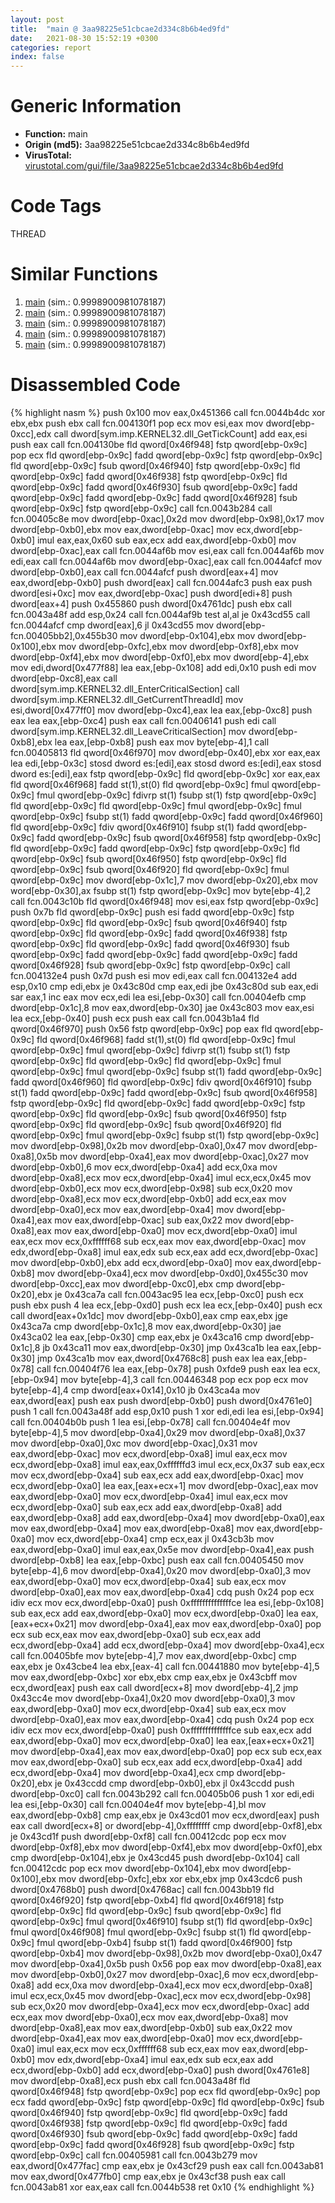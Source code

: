 ```yaml
---
layout: post
title:  "main @ 3aa98225e51cbcae2d334c8b6b4ed9fd"
date:   2021-08-30 15:52:19 +0300
categories: report
index: false
---
```


# Generic Information
- **Function:** main
- **Origin (md5):** 3aa98225e51cbcae2d334c8b6b4ed9fd
- **VirusTotal:** [virustotal.com/gui/file/3aa98225e51cbcae2d334c8b6b4ed9fd][virustotal_ref]

# Code Tags
<span class="tag" id="THREAD">THREAD</span>


# Similar Functions

1. [main][similar_1_ref] (sim.: 0.9998900981078187)
2. [main][similar_2_ref] (sim.: 0.9998900981078187)
3. [main][similar_3_ref] (sim.: 0.9998900981078187)
4. [main][similar_4_ref] (sim.: 0.9998900981078187)
5. [main][similar_5_ref] (sim.: 0.9998900981078187)


# Disassembled Code

{% highlight nasm %}
push 0x100
mov eax,0x451366
call fcn.0044b4dc
xor ebx,ebx
push ebx
call fcn.004130f1
pop ecx
mov esi,eax
mov dword[ebp-0xcc],edx
call dword[sym.imp.KERNEL32.dll_GetTickCount]
add eax,esi
push eax
call fcn.004130be
fld qword[0x46f948]
fstp qword[ebp-0x9c]
pop ecx
fld qword[ebp-0x9c]
fadd qword[ebp-0x9c]
fstp qword[ebp-0x9c]
fld qword[ebp-0x9c]
fsub qword[0x46f940]
fstp qword[ebp-0x9c]
fld qword[ebp-0x9c]
fadd qword[0x46f938]
fstp qword[ebp-0x9c]
fld qword[ebp-0x9c]
fadd qword[0x46f930]
fsub qword[ebp-0x9c]
fadd qword[ebp-0x9c]
fadd qword[ebp-0x9c]
fadd qword[0x46f928]
fsub qword[ebp-0x9c]
fstp qword[ebp-0x9c]
call fcn.0043b284
call fcn.00405c8e
mov dword[ebp-0xac],0x2d
mov dword[ebp-0x98],0x17
mov dword[ebp-0xb0],ebx
mov eax,dword[ebp-0xac]
mov ecx,dword[ebp-0xb0]
imul eax,eax,0x60
sub eax,ecx
add eax,dword[ebp-0xb0]
mov dword[ebp-0xac],eax
call fcn.0044af6b
mov esi,eax
call fcn.0044af6b
mov edi,eax
call fcn.0044af6b
mov dword[ebp-0xac],eax
call fcn.0044afcf
mov dword[ebp-0xb0],eax
call fcn.0044afcf
push dword[eax+4]
mov eax,dword[ebp-0xb0]
push dword[eax]
call fcn.0044afc3
push eax
push dword[esi+0xc]
mov eax,dword[ebp-0xac]
push dword[edi+8]
push dword[eax+4]
push 0x455860
push dword[0x4761dc]
push ebx
call fcn.0043a48f
add esp,0x24
call fcn.0044af9b
test al,al
je 0x43cd55
call fcn.0044afcf
cmp dword[eax],6
jl 0x43cd55
mov dword[ebp-fcn.00405bb2],0x455b30
mov dword[ebp-0x104],ebx
mov dword[ebp-0x100],ebx
mov dword[ebp-0xfc],ebx
mov dword[ebp-0xf8],ebx
mov dword[ebp-0xf4],ebx
mov dword[ebp-0xf0],ebx
mov dword[ebp-4],ebx
mov edi,dword[0x477f88]
lea eax,[ebp-0x108]
add edi,0x10
push edi
mov dword[ebp-0xc8],eax
call dword[sym.imp.KERNEL32.dll_EnterCriticalSection]
call dword[sym.imp.KERNEL32.dll_GetCurrentThreadId]
mov esi,dword[0x477ff0]
mov dword[ebp-0xc4],eax
lea eax,[ebp-0xc8]
push eax
lea eax,[ebp-0xc4]
push eax
call fcn.00406141
push edi
call dword[sym.imp.KERNEL32.dll_LeaveCriticalSection]
mov dword[ebp-0xb8],ebx
lea eax,[ebp-0xb8]
push eax
mov byte[ebp-4],1
call fcn.00405813
fld qword[0x46f970]
mov dword[ebp-0x40],ebx
xor eax,eax
lea edi,[ebp-0x3c]
stosd dword es:[edi],eax
stosd dword es:[edi],eax
stosd dword es:[edi],eax
fstp qword[ebp-0x9c]
fld qword[ebp-0x9c]
xor eax,eax
fld qword[0x46f968]
fadd st(1),st(0)
fld qword[ebp-0x9c]
fmul qword[ebp-0x9c]
fmul qword[ebp-0x9c]
fdivrp st(1)
fsubp st(1)
fstp qword[ebp-0x9c]
fld qword[ebp-0x9c]
fld qword[ebp-0x9c]
fmul qword[ebp-0x9c]
fmul qword[ebp-0x9c]
fsubp st(1)
fadd qword[ebp-0x9c]
fadd qword[0x46f960]
fld qword[ebp-0x9c]
fdiv qword[0x46f910]
fsubp st(1)
fadd qword[ebp-0x9c]
fadd qword[ebp-0x9c]
fsub qword[0x46f958]
fstp qword[ebp-0x9c]
fld qword[ebp-0x9c]
fadd qword[ebp-0x9c]
fstp qword[ebp-0x9c]
fld qword[ebp-0x9c]
fsub qword[0x46f950]
fstp qword[ebp-0x9c]
fld qword[ebp-0x9c]
fsub qword[0x46f920]
fld qword[ebp-0x9c]
fmul qword[ebp-0x9c]
mov dword[ebp-0x1c],7
mov dword[ebp-0x20],ebx
mov word[ebp-0x30],ax
fsubp st(1)
fstp qword[ebp-0x9c]
mov byte[ebp-4],2
call fcn.0043c10b
fld qword[0x46f948]
mov esi,eax
fstp qword[ebp-0x9c]
push 0x7b
fld qword[ebp-0x9c]
push esi
fadd qword[ebp-0x9c]
fstp qword[ebp-0x9c]
fld qword[ebp-0x9c]
fsub qword[0x46f940]
fstp qword[ebp-0x9c]
fld qword[ebp-0x9c]
fadd qword[0x46f938]
fstp qword[ebp-0x9c]
fld qword[ebp-0x9c]
fadd qword[0x46f930]
fsub qword[ebp-0x9c]
fadd qword[ebp-0x9c]
fadd qword[ebp-0x9c]
fadd qword[0x46f928]
fsub qword[ebp-0x9c]
fstp qword[ebp-0x9c]
call fcn.004132e4
push 0x7d
push esi
mov edi,eax
call fcn.004132e4
add esp,0x10
cmp edi,ebx
je 0x43c80d
cmp eax,edi
jbe 0x43c80d
sub eax,edi
sar eax,1
inc eax
mov ecx,edi
lea esi,[ebp-0x30]
call fcn.00404efb
cmp dword[ebp-0x1c],8
mov eax,dword[ebp-0x30]
jae 0x43c803
mov eax,esi
lea ecx,[ebp-0x40]
push ecx
push eax
call fcn.0043b1a4
fld qword[0x46f970]
push 0x56
fstp qword[ebp-0x9c]
pop eax
fld qword[ebp-0x9c]
fld qword[0x46f968]
fadd st(1),st(0)
fld qword[ebp-0x9c]
fmul qword[ebp-0x9c]
fmul qword[ebp-0x9c]
fdivrp st(1)
fsubp st(1)
fstp qword[ebp-0x9c]
fld qword[ebp-0x9c]
fld qword[ebp-0x9c]
fmul qword[ebp-0x9c]
fmul qword[ebp-0x9c]
fsubp st(1)
fadd qword[ebp-0x9c]
fadd qword[0x46f960]
fld qword[ebp-0x9c]
fdiv qword[0x46f910]
fsubp st(1)
fadd qword[ebp-0x9c]
fadd qword[ebp-0x9c]
fsub qword[0x46f958]
fstp qword[ebp-0x9c]
fld qword[ebp-0x9c]
fadd qword[ebp-0x9c]
fstp qword[ebp-0x9c]
fld qword[ebp-0x9c]
fsub qword[0x46f950]
fstp qword[ebp-0x9c]
fld qword[ebp-0x9c]
fsub qword[0x46f920]
fld qword[ebp-0x9c]
fmul qword[ebp-0x9c]
fsubp st(1)
fstp qword[ebp-0x9c]
mov dword[ebp-0x98],0x2b
mov dword[ebp-0xa0],0x47
mov dword[ebp-0xa8],0x5b
mov dword[ebp-0xa4],eax
mov dword[ebp-0xac],0x27
mov dword[ebp-0xb0],6
mov ecx,dword[ebp-0xa4]
add ecx,0xa
mov dword[ebp-0xa8],ecx
mov ecx,dword[ebp-0xa4]
imul ecx,ecx,0x45
mov dword[ebp-0xb0],ecx
mov ecx,dword[ebp-0x98]
sub ecx,0x20
mov dword[ebp-0xa8],ecx
mov ecx,dword[ebp-0xb0]
add ecx,eax
mov dword[ebp-0xa0],ecx
mov eax,dword[ebp-0xa4]
mov dword[ebp-0xa4],eax
mov eax,dword[ebp-0xac]
sub eax,0x22
mov dword[ebp-0xa8],eax
mov eax,dword[ebp-0xa0]
mov ecx,dword[ebp-0xa0]
imul eax,ecx
mov ecx,0xffffff68
sub ecx,eax
mov eax,dword[ebp-0xac]
mov edx,dword[ebp-0xa8]
imul eax,edx
sub ecx,eax
add ecx,dword[ebp-0xac]
mov dword[ebp-0xb0],ebx
add ecx,dword[ebp-0xa0]
mov eax,dword[ebp-0xb8]
mov dword[ebp-0xa4],ecx
mov dword[ebp-0xd0],0x455c30
mov dword[ebp-0xcc],eax
mov dword[ebp-0xc0],ebx
cmp dword[ebp-0x20],ebx
je 0x43ca7a
call fcn.0043ac95
lea ecx,[ebp-0xc0]
push ecx
push ebx
push 4
lea ecx,[ebp-0xd0]
push ecx
lea ecx,[ebp-0x40]
push ecx
call dword[eax+0x1dc]
mov dword[ebp-0xb0],eax
cmp eax,ebx
jge 0x43ca7a
cmp dword[ebp-0x1c],8
mov eax,dword[ebp-0x30]
jae 0x43ca02
lea eax,[ebp-0x30]
cmp eax,ebx
je 0x43ca16
cmp dword[ebp-0x1c],8
jb 0x43ca11
mov eax,dword[ebp-0x30]
jmp 0x43ca1b
lea eax,[ebp-0x30]
jmp 0x43ca1b
mov eax,dword[0x4768c8]
push eax
lea eax,[ebp-0x78]
call fcn.00404f76
lea eax,[ebp-0x78]
push 0xfde9
push eax
lea ecx,[ebp-0x94]
mov byte[ebp-4],3
call fcn.00446348
pop ecx
pop ecx
mov byte[ebp-4],4
cmp dword[eax+0x14],0x10
jb 0x43ca4a
mov eax,dword[eax]
push eax
push dword[ebp-0xb0]
push dword[0x4761e0]
push 1
call fcn.0043a48f
add esp,0x10
push 1
xor edi,edi
lea esi,[ebp-0x94]
call fcn.00404b0b
push 1
lea esi,[ebp-0x78]
call fcn.00404e4f
mov byte[ebp-4],5
mov dword[ebp-0xa4],0x29
mov dword[ebp-0xa8],0x37
mov dword[ebp-0xa0],0xc
mov dword[ebp-0xac],0x31
mov eax,dword[ebp-0xac]
mov ecx,dword[ebp-0xa8]
imul eax,ecx
mov ecx,dword[ebp-0xa8]
imul eax,eax,0xffffffd3
imul ecx,ecx,0x37
sub eax,ecx
mov ecx,dword[ebp-0xa4]
sub eax,ecx
add eax,dword[ebp-0xac]
mov ecx,dword[ebp-0xa0]
lea eax,[eax+ecx+1]
mov dword[ebp-0xac],eax
mov eax,dword[ebp-0xa0]
mov ecx,dword[ebp-0xa4]
imul eax,ecx
mov ecx,dword[ebp-0xa0]
sub eax,ecx
add eax,dword[ebp-0xa8]
add eax,dword[ebp-0xa8]
add eax,dword[ebp-0xa4]
mov dword[ebp-0xa0],eax
mov eax,dword[ebp-0xa4]
mov eax,dword[ebp-0xa8]
mov eax,dword[ebp-0xa0]
mov ecx,dword[ebp-0xa4]
cmp ecx,eax
jl 0x43cb3b
mov eax,dword[ebp-0xa0]
imul eax,eax,0x5e
mov dword[ebp-0xa4],eax
push dword[ebp-0xb8]
lea eax,[ebp-0xbc]
push eax
call fcn.00405450
mov byte[ebp-4],6
mov dword[ebp-0xa4],0x20
mov dword[ebp-0xa0],3
mov eax,dword[ebp-0xa0]
mov ecx,dword[ebp-0xa4]
sub eax,ecx
mov dword[ebp-0xa0],eax
mov eax,dword[ebp-0xa4]
cdq
push 0x24
pop ecx
idiv ecx
mov ecx,dword[ebp-0xa0]
push 0xffffffffffffffce
lea esi,[ebp-0x108]
sub eax,ecx
add eax,dword[ebp-0xa0]
mov ecx,dword[ebp-0xa0]
lea eax,[eax+ecx+0x21]
mov dword[ebp-0xa4],eax
mov eax,dword[ebp-0xa0]
pop ecx
sub ecx,eax
mov eax,dword[ebp-0xa0]
sub ecx,eax
add ecx,dword[ebp-0xa4]
add ecx,dword[ebp-0xa4]
mov dword[ebp-0xa4],ecx
call fcn.00405bfe
mov byte[ebp-4],7
mov eax,dword[ebp-0xbc]
cmp eax,ebx
je 0x43cbe4
lea ebx,[eax-4]
call fcn.00441880
mov byte[ebp-4],5
mov eax,dword[ebp-0xbc]
xor ebx,ebx
cmp eax,ebx
je 0x43cbff
mov ecx,dword[eax]
push eax
call dword[ecx+8]
mov dword[ebp-4],2
jmp 0x43cc4e
mov dword[ebp-0xa4],0x20
mov dword[ebp-0xa0],3
mov eax,dword[ebp-0xa0]
mov ecx,dword[ebp-0xa4]
sub eax,ecx
mov dword[ebp-0xa0],eax
mov eax,dword[ebp-0xa4]
cdq
push 0x24
pop ecx
idiv ecx
mov ecx,dword[ebp-0xa0]
push 0xffffffffffffffce
sub eax,ecx
add eax,dword[ebp-0xa0]
mov ecx,dword[ebp-0xa0]
lea eax,[eax+ecx+0x21]
mov dword[ebp-0xa4],eax
mov eax,dword[ebp-0xa0]
pop ecx
sub ecx,eax
mov eax,dword[ebp-0xa0]
sub ecx,eax
add ecx,dword[ebp-0xa4]
add ecx,dword[ebp-0xa4]
mov dword[ebp-0xa4],ecx
cmp dword[ebp-0x20],ebx
je 0x43ccdd
cmp dword[ebp-0xb0],ebx
jl 0x43ccdd
push dword[ebp-0xc0]
call fcn.0043b292
call fcn.00405b06
push 1
xor edi,edi
lea esi,[ebp-0x30]
call fcn.00404e4f
mov byte[ebp-4],bl
mov eax,dword[ebp-0xb8]
cmp eax,ebx
je 0x43cd01
mov ecx,dword[eax]
push eax
call dword[ecx+8]
or dword[ebp-4],0xffffffff
cmp dword[ebp-0xf8],ebx
je 0x43cd1f
push dword[ebp-0xf8]
call fcn.00412cdc
pop ecx
mov dword[ebp-0xf8],ebx
mov dword[ebp-0xf4],ebx
mov dword[ebp-0xf0],ebx
cmp dword[ebp-0x104],ebx
je 0x43cd45
push dword[ebp-0x104]
call fcn.00412cdc
pop ecx
mov dword[ebp-0x104],ebx
mov dword[ebp-0x100],ebx
mov dword[ebp-0xfc],ebx
xor ebx,ebx
jmp 0x43cdc6
push dword[0x4768b0]
push dword[0x4768ac]
call fcn.0043bb19
fld qword[0x46f920]
fstp qword[ebp-0xb4]
fld qword[0x46f918]
fstp qword[ebp-0x9c]
fld qword[ebp-0x9c]
fsub qword[ebp-0x9c]
fld qword[ebp-0x9c]
fmul qword[0x46f910]
fsubp st(1)
fld qword[ebp-0x9c]
fmul qword[0x46f908]
fmul qword[ebp-0x9c]
fsubp st(1)
fld qword[ebp-0x9c]
fmul qword[ebp-0xb4]
fsubp st(1)
fadd qword[0x46f900]
fstp qword[ebp-0xb4]
mov dword[ebp-0x98],0x2b
mov dword[ebp-0xa0],0x47
mov dword[ebp-0xa4],0x5b
push 0x56
pop eax
mov dword[ebp-0xa8],eax
mov dword[ebp-0xb0],0x27
mov dword[ebp-0xac],6
mov ecx,dword[ebp-0xa8]
add ecx,0xa
mov dword[ebp-0xa4],ecx
mov ecx,dword[ebp-0xa8]
imul ecx,ecx,0x45
mov dword[ebp-0xac],ecx
mov ecx,dword[ebp-0x98]
sub ecx,0x20
mov dword[ebp-0xa4],ecx
mov ecx,dword[ebp-0xac]
add ecx,eax
mov dword[ebp-0xa0],ecx
mov eax,dword[ebp-0xa8]
mov dword[ebp-0xa8],eax
mov eax,dword[ebp-0xb0]
sub eax,0x22
mov dword[ebp-0xa4],eax
mov eax,dword[ebp-0xa0]
mov ecx,dword[ebp-0xa0]
imul eax,ecx
mov ecx,0xffffff68
sub ecx,eax
mov eax,dword[ebp-0xb0]
mov edx,dword[ebp-0xa4]
imul eax,edx
sub ecx,eax
add ecx,dword[ebp-0xb0]
add ecx,dword[ebp-0xa0]
push dword[0x4761e8]
mov dword[ebp-0xa8],ecx
push ebx
call fcn.0043a48f
fld qword[0x46f948]
fstp qword[ebp-0x9c]
pop ecx
fld qword[ebp-0x9c]
pop ecx
fadd qword[ebp-0x9c]
fstp qword[ebp-0x9c]
fld qword[ebp-0x9c]
fsub qword[0x46f940]
fstp qword[ebp-0x9c]
fld qword[ebp-0x9c]
fadd qword[0x46f938]
fstp qword[ebp-0x9c]
fld qword[ebp-0x9c]
fadd qword[0x46f930]
fsub qword[ebp-0x9c]
fadd qword[ebp-0x9c]
fadd qword[ebp-0x9c]
fadd qword[0x46f928]
fsub qword[ebp-0x9c]
fstp qword[ebp-0x9c]
call fcn.00405981
call fcn.0043b279
mov eax,dword[0x477fac]
cmp eax,ebx
je 0x43cf29
push eax
call fcn.0043ab81
mov eax,dword[0x477fb0]
cmp eax,ebx
je 0x43cf38
push eax
call fcn.0043ab81
xor eax,eax
call fcn.0044b538
ret 0x10
{% endhighlight %}


[similar_1_ref]: /report/main@7307643b343733b7fbd7b4b4fb482515
[similar_2_ref]: /report/main@44a756939733df3681808b122b91651f
[similar_3_ref]: /report/main@a314f14b11fc4f772a3e30c11b5cb1d4
[similar_4_ref]: /report/main@13ef005ca8ff2306b83fd3ae03f29104
[similar_5_ref]: /report/main@1266d43f34f3aa1d71c3eb8ec80f6e2f
[virustotal_ref]: https://www.virustotal.com/gui/file/3aa98225e51cbcae2d334c8b6b4ed9fd